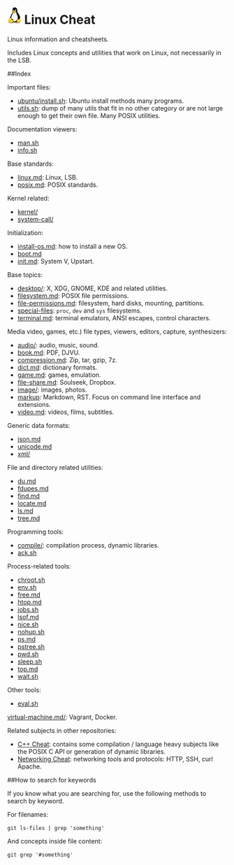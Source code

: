 # ![logo](logo.jpg) Linux Cheat

Linux information and cheatsheets.

Includes Linux concepts and utilities that work on Linux, not necessarily in the LSB.

##Index

Important files:

- [ubuntu/install.sh](ubuntu/install.sh): Ubuntu install methods many programs.
- [utils.sh](utils.sh):                   dump of many utils that fit in no other category or are not large enough to get their own file. Many POSIX utilities.

Documentation viewers:

- [man.sh](man.sh)
- [info.sh](info.sh)

Base standards:

- [linux.md](linux.md): Linux, LSB.
- [posix.md](posix.md): POSIX standards.

Kernel related:

- [kernel/](kernel/)
- [system-call/](system-call/)

Initialization:

- [install-os.md](install-os.md): how to install a new OS.
- [boot.md](boot.md)
- [init.md](init.md):             System V, Upstart.

Base topics:

- [desktop/](desktop/):                       X, XDG, GNOME, KDE and related utilities.
- [filesystem.md](filesystem.md):             POSIX file permissions.
- [file-permissions.md](file-permissions.md): filesystem, hard disks, mounting, partitions.
- [special-files](special-files):             `proc`, `dev` and `sys` filesystems.
- [terminal.md](terminal.md):                 terminal emulators, ANSI escapes, control characters.

Media video, games, etc.) file types, viewers, editors, capture, synthesizers:

- [audio/](audio/):                 audio, music, sound.
- [book.md](book.md):               PDF, DJVU.
- [compression.md](compression.md): Zip, tar, gzip, 7z.
- [dict.md](dict.md):               dictionary formats.
- [game.md](game.md):               games, emulation.
- [file-share.md](files-share.md):  Soulseek, Dropbox.
- [image/](image/):                 images, photos.
- [markup](markup/):                Markdown, RST. Focus on command line interface and extensions.
- [video.md](video.md):             videos, films, subtitles.

Generic data formats:

- [json.md](json.md)
- [unicode.md](unicode.md)
- [xml/](xml/)

File and directory related utilities:

- [du.md](du.md)
- [fdupes.md](fdupes.md)
- [find.md](find.md)
- [locate.md](locate.md)
- [ls.md](ls.md)
- [tree.md](tree.md)

Programming tools:

- [compile/](compile/): compilation process, dynamic libraries.
- [ack.sh](ack.sh)

Process-related tools:

- [chroot.sh](chroot.sh)
- [env.sh](env.sh)
- [free.md](env.md)
- [htop.md](htop.md)
- [jobs.sh](jobs.sh)
- [lsof.md](lsof.md)
- [nice.sh](nice.sh)
- [nohup.sh](nohup.sh)
- [ps.md](ps.md)
- [pstree.sh](pstree.sh)
- [pwd.sh](pwd.sh)
- [sleep.sh](sleep.sh)
- [top.md](top.md)
- [wait.sh](wait.sh)

Other tools:

- [eval.sh](eval.sh)

[virtual-machine.md/](virtual-machine/): Vagrant, Docker.

Related subjects in other repositories:

- [C++ Cheat](https://github.com/cirosantilli/cpp-cheat): contains some compilation / language heavy subjects like the POSIX C API or generation of dynamic libraries.
- [Networking Cheat](https://github.com/cirosantilli/networking-tutorial): networking tools and protocols: HTTP, SSH, curl Apache.

##How to search for keywords

If you know what you are searching for, use the following methods to search by keyword.

For filenames:

    git ls-files | grep 'something'

And concepts inside file content:

    git grep '#something'
